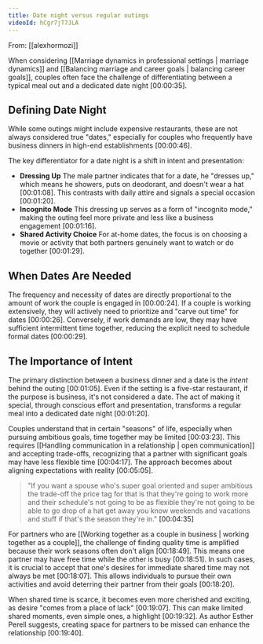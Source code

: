 ```yaml
---
title: Date night versus regular outings
videoId: hCgr7jT7JLA
---
```


From: [[alexhormozi]] <br/> 

When considering [[Marriage dynamics in professional settings | marriage dynamics]] and [[Balancing marriage and career goals | balancing career goals]], couples often face the challenge of differentiating between a typical meal out and a dedicated date night <a class="yt-timestamp" data-t="00:00:35">[00:00:35]</a>.

## Defining Date Night
While some outings might include expensive restaurants, these are not always considered true "dates," especially for couples who frequently have business dinners in high-end establishments <a class="yt-timestamp" data-t="00:00:46">[00:00:46]</a>.

The key differentiator for a date night is a shift in intent and presentation:
*   **Dressing Up** The male partner indicates that for a date, he "dresses up," which means he showers, puts on deodorant, and doesn't wear a hat <a class="yt-timestamp" data-t="00:01:08">[00:01:08]</a>. This contrasts with daily attire and signals a special occasion <a class="yt-timestamp" data-t="00:01:20">[00:01:20]</a>.
*   **Incognito Mode** This dressing up serves as a form of "incognito mode," making the outing feel more private and less like a business engagement <a class="yt-timestamp" data-t="00:01:16">[00:01:16]</a>.
*   **Shared Activity Choice** For at-home dates, the focus is on choosing a movie or activity that both partners genuinely want to watch or do together <a class="yt-timestamp" data-t="00:01:29">[00:01:29]</a>.

## When Dates Are Needed
The frequency and necessity of dates are directly proportional to the amount of work the couple is engaged in <a class="yt-timestamp" data-t="00:00:24">[00:00:24]</a>. If a couple is working extensively, they will actively need to prioritize and "carve out time" for dates <a class="yt-timestamp" data-t="00:00:26">[00:00:26]</a>. Conversely, if work demands are low, they may have sufficient intermittent time together, reducing the explicit need to schedule formal dates <a class="yt-timestamp" data-t="00:00:29">[00:00:29]</a>.

## The Importance of Intent
The primary distinction between a business dinner and a date is the *intent* behind the outing <a class="yt-timestamp" data-t="00:01:05">[00:01:05]</a>. Even if the setting is a five-star restaurant, if the purpose is business, it's not considered a date. The act of making it special, through conscious effort and presentation, transforms a regular meal into a dedicated date night <a class="yt-timestamp" data-t="00:01:20">[00:01:20]</a>.

Couples understand that in certain "seasons" of life, especially when pursuing ambitious goals, time together may be limited <a class="yt-timestamp" data-t="00:03:23">[00:03:23]</a>. This requires [[Handling communication in a relationship | open communication]] and accepting trade-offs, recognizing that a partner with significant goals may have less flexible time <a class="yt-timestamp" data-t="00:04:17">[00:04:17]</a>. The approach becomes about aligning expectations with reality <a class="yt-timestamp" data-t="00:05:05">[00:05:05]</a>.

> "If you want a spouse who's super goal oriented and super ambitious the trade-off the price tag for that is that they're going to work more and their schedule's not going to be as flexible they're not going to be able to go drop of a hat get away you know weekends and vacations and stuff if that's the season they're in." <a class="yt-timestamp" data-t="00:04:35">[00:04:35]</a>

For partners who are [[Working together as a couple in business | working together as a couple]], the challenge of finding quality time is amplified because their work seasons often don't align <a class="yt-timestamp" data-t="00:18:49">[00:18:49]</a>. This means one partner may have free time while the other is busy <a class="yt-timestamp" data-t="00:18:51">[00:18:51]</a>. In such cases, it is crucial to accept that one's desires for immediate shared time may not always be met <a class="yt-timestamp" data-t="00:18:07">[00:18:07]</a>. This allows individuals to pursue their own activities and avoid deterring their partner from their goals <a class="yt-timestamp" data-t="00:18:20">[00:18:20]</a>.

When shared time is scarce, it becomes even more cherished and exciting, as desire "comes from a place of lack" <a class="yt-timestamp" data-t="00:19:07">[00:19:07]</a>. This can make limited shared moments, even simple ones, a highlight <a class="yt-timestamp" data-t="00:19:32">[00:19:32]</a>. As author Esther Perell suggests, creating space for partners to be missed can enhance the relationship <a class="yt-timestamp" data-t="00:19:40">[00:19:40]</a>.